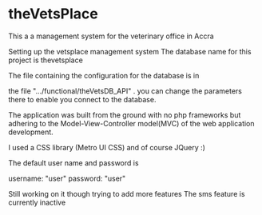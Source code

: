 theVetsPlace
============

This a a management system for the veterinary office in Accra

Setting up the vetsplace management system
The database name for this project is thevetsplace

The file containing the configuration for the database is in

the file ".../functional/theVetsDB_API" . you can change the parameters there to enable you connect to the database.

The application was built from the ground with no php frameworks but adhering to the Model-View-Controller model(MVC) of the web application development.

I used a CSS library (Metro UI CSS) and of course JQuery :)

The default user name and password is

username: "user"
password: "user"

Still working on it though trying to add more features
The sms feature is currently inactive
